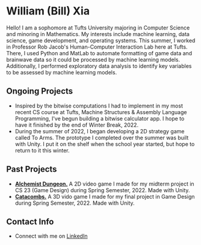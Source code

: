 # William (Bill) Xia
Hello! I am a sophomore at Tufts University majoring in Computer Science and minoring in Mathematics. My interests include machine learning, data science, game development, and operating systems. This summer, I worked in Professor Rob Jacob's Human-Computer Interaction Lab here at Tufts. There, I used Python and MatLab to automate formatting of game data and brainwave data so it could be processed by machine learning models. Additionally, I performed exploratory data analysis to identify key variables to be assessed by machine learning models.


## Ongoing Projects
- Inspired by the bitwise computations I had to implement in my most recent CS course at Tufts, Machine Structures & Assembly Language Programming, I've begun building a bitwise calculator app. I hope to have it finished by the end of Winter Break, 2022.
- During the summer of 2022, I began developing a 2D strategy game called To Arms. The prototype I completed over the summer was built with Unity. I put it on the shelf when the school year started, but hope to return to it this winter. 

## Past Projects
- [**Alchemist Dungeon.**](https://alko08.itch.io/alchemists-dungeon) A 2D video game I made for my midterm project in CS 23 (Game Design) during Spring Semester, 2022. Made with Unity.
- [**Catacombs.**](https://team-catacombs.itch.io/catacombs) A 3D vido game I made for my final project in Game Design during Spring Semester, 2022. Made with Unity.

## Contact Info
- Connect with me on <a href="https://www.linkedin.com/in/william-xia-ab40b2218/">LinkedIn</a>
